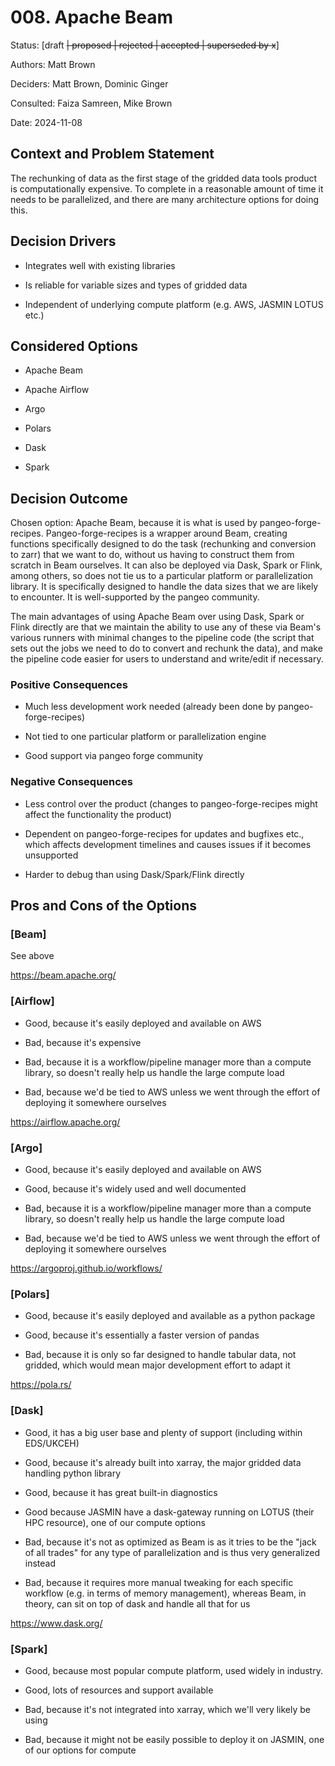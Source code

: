 # 008. Apache Beam

Status: \[draft ~~\| proposed \| rejected \| accepted \| superseded by
x~~\]

Authors: Matt Brown

Deciders: Matt Brown, Dominic Ginger

Consulted: Faiza Samreen, Mike Brown

Date: 2024-11-08

## Context and Problem Statement

The rechunking of data as the first stage of the gridded data tools
product is computationally expensive. To complete in a reasonable amount
of time it needs to be parallelized, and there are many architecture
options for doing this.

## Decision Drivers

- Integrates well with existing libraries

- Is reliable for variable sizes and types of gridded data

- Independent of underlying compute platform (e.g. AWS, JASMIN LOTUS
  etc.)

## Considered Options

- Apache Beam

- Apache Airflow

- Argo

- Polars

- Dask

- Spark

## Decision Outcome

Chosen option: Apache Beam, because it is what is used by
pangeo-forge-recipes. Pangeo-forge-recipes is a wrapper around Beam,
creating functions specifically designed to do the task (rechunking and
conversion to zarr) that we want to do, without us having to construct
them from scratch in Beam ourselves. It can also be deployed via Dask,
Spark or Flink, among others, so does not tie us to a particular
platform or parallelization library. It is specifically designed to
handle the data sizes that we are likely to encounter. It is
well-supported by the pangeo community.

The main advantages of using Apache Beam over using Dask, Spark or Flink
directly are that we maintain the ability to use any of these via Beam's
various runners with minimal changes to the pipeline code (the script
that sets out the jobs we need to do to convert and rechunk the data),
and make the pipeline code easier for users to understand and write/edit
if necessary.

### Positive Consequences

- Much less development work needed (already been done by
  pangeo-forge-recipes)

- Not tied to one particular platform or parallelization engine

- Good support via pangeo forge community

### Negative Consequences

- Less control over the product (changes to pangeo-forge-recipes might
  affect the functionality the product)

- Dependent on pangeo-forge-recipes for updates and bugfixes etc., which
  affects development timelines and causes issues if it becomes
  unsupported

- Harder to debug than using Dask/Spark/Flink directly

## Pros and Cons of the Options

### \[Beam\]

See above

<https://beam.apache.org/>

###  \[Airflow\]

- Good, because it's easily deployed and available on AWS

- Bad, because it's expensive

- Bad, because it is a workflow/pipeline manager more than a compute
  library, so doesn't really help us handle the large compute load

- Bad, because we'd be tied to AWS unless we went through the effort of
  deploying it somewhere ourselves

<https://airflow.apache.org/>

### \[Argo\]

- Good, because it's easily deployed and available on AWS

- Good, because it's widely used and well documented

- Bad, because it is a workflow/pipeline manager more than a compute
  library, so doesn't really help us handle the large compute load

- Bad, because we'd be tied to AWS unless we went through the effort of
  deploying it somewhere ourselves

<https://argoproj.github.io/workflows/>

### \[Polars\]

- Good, because it's easily deployed and available as a python package

- Good, because it's essentially a faster version of pandas

- Bad, because it is only so far designed to handle tabular data, not
  gridded, which would mean major development effort to adapt it

<https://pola.rs/>

### \[Dask\]

- Good, it has a big user base and plenty of support (including within
  EDS/UKCEH)

- Good, because it's already built into xarray, the major gridded data
  handling python library

- Good, because it has great built-in diagnostics

- Good because JASMIN have a dask-gateway running on LOTUS (their HPC
  resource), one of our compute options

- Bad, because it's not as optimized as Beam is as it tries to be the
  "jack of all trades" for any type of parallelization and is thus very
  generalized instead

- Bad, because it requires more manual tweaking for each specific
  workflow (e.g. in terms of memory management), whereas Beam, in
  theory, can sit on top of dask and handle all that for us

<https://www.dask.org/>

### \[Spark\]

- Good, because most popular compute platform, used widely in industry.

- Good, lots of resources and support available

- Bad, because it's not integrated into xarray, which we'll very likely
  be using

- Bad, because it might not be easily possible to deploy it on JASMIN,
  one of our options for compute
